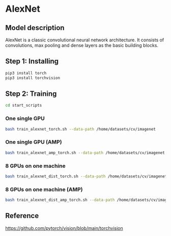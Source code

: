 # AlexNet

## Model description
AlexNet is a classic convolutional neural network architecture. It consists of convolutions, max pooling and dense layers as the basic building blocks.
## Step 1: Installing

```bash
pip3 install torch
pip3 install torchvision
```

## Step 2: Training

```bash
cd start_scripts
```

### One single GPU
```bash
bash train_alexnet_torch.sh --data-path /home/datasets/cv/imagenet
```
### One single GPU (AMP)
```bash
bash train_alexnet_amp_torch.sh --data-path /home/datasets/cv/imagenet
```
### 8 GPUs on one machine
```bash
bash train_alexnet_dist_torch.sh --data-path /home/datasets/cv/imagenet
```
### 8 GPUs on one machine (AMP)
```bash
bash train_alexnet_dist_amp_torch.sh --data-path /home/datasets/cv/imagenet
```

## Reference
https://github.com/pytorch/vision/blob/main/torchvision
